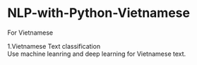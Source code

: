 # NLP-with-Python-Vietnamese
For Vietnamese

 1.Vietnamese Text classification  
 Use machine leanring and deep learning for Vietnamese text. 
